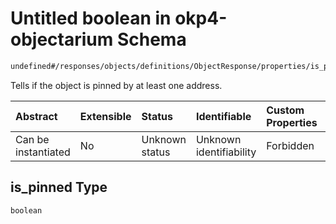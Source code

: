 # Untitled boolean in okp4-objectarium Schema

```txt
undefined#/responses/objects/definitions/ObjectResponse/properties/is_pinned
```

Tells if the object is pinned by at least one address.

| Abstract            | Extensible | Status         | Identifiable            | Custom Properties | Additional Properties | Access Restrictions | Defined In                                                                     |
| :------------------ | :--------- | :------------- | :---------------------- | :---------------- | :-------------------- | :------------------ | :----------------------------------------------------------------------------- |
| Can be instantiated | No         | Unknown status | Unknown identifiability | Forbidden         | Allowed               | none                | [okp4-objectarium.json\*](schema/okp4-objectarium.json "open original schema") |

## is\_pinned Type

`boolean`
